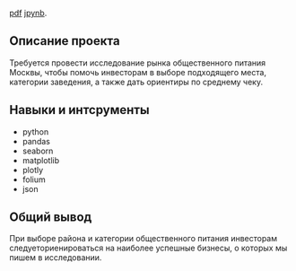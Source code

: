 [pdf](https://github.com/Touranna/portfolio/blob/main/%D0%98%D1%81%D1%81%D0%BB%D0%B5%D0%B4%D0%BE%D0%B2%D0%B0%D0%BD%D0%B8%D0%B5%20%D1%80%D1%8B%D0%BD%D0%BA%D0%B0%20%D0%BE%D0%B1%D1%89%D0%B5%D1%81%D1%82%D0%B2%D0%B5%D0%BD%D0%BD%D0%BE%D0%B3%D0%BE%20%D0%BF%D0%B8%D1%82%D0%B0%D0%BD%D0%B8%D1%8F/Moscow_cafe.pdf "Я ссылка")   [jpynb](https://github.com/Touranna/portfolio/blob/main/%D0%98%D1%81%D1%81%D0%BB%D0%B5%D0%B4%D0%BE%D0%B2%D0%B0%D0%BD%D0%B8%D0%B5%20%D1%80%D1%8B%D0%BD%D0%BA%D0%B0%20%D0%BE%D0%B1%D1%89%D0%B5%D1%81%D1%82%D0%B2%D0%B5%D0%BD%D0%BD%D0%BE%D0%B3%D0%BE%20%D0%BF%D0%B8%D1%82%D0%B0%D0%BD%D0%B8%D1%8F/Moscow_cafes%20.ipynb).


## Описание проекта

Требуется провести исследование рынка общественного питания Москвы, чтобы помочь инвесторам в выборе подходящего места, категории заведения, а также дать ориентиры по среднему чеку.

## Навыки и интсрументы
- python
- pandas 
- seaborn 
- matplotlib
- plotly
- folium
- json

## Общий вывод

При выборе района и  категории общественного питания инвесторам следуеториенироваться на наиболее успешные бизнесы, о которых мы пишем в исследовании.
